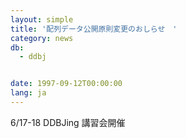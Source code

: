 ```yaml
---
layout: simple
title: '配列データ公開原則変更のおしらせ　'
category: news
db:
  - ddbj


date: 1997-09-12T00:00:00
lang: ja
---
```


6/17-18 DDBJing 講習会開催　
